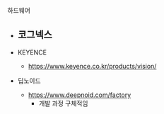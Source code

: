 하드웨어
- 코그넥스
  - 
- KEYENCE
  - https://www.keyence.co.kr/products/vision/

- 딥노이드
  - https://www.deepnoid.com/factory
    - 개발 과정 구체적임



